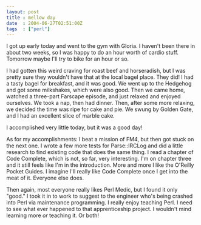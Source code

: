 ```yaml
---
layout: post
title : mellow day
date  : 2004-06-27T02:51:00Z
tags  : ["perl"]
---
```

I got up early today and went to the gym with Gloria.  I haven't been there in about two weeks, so I was happy to do an hour worth of cardio stuff.  Tomorrow maybe I'll try to bike for an hour or so.

I had gotten this weird craving for roast beef and horseradish, but I was pretty sure they wouldn't have that at the local bagel place.  They did!  I had a tasty bagel for breakfast, and it was good.  We went up to the Hedgehog and got some milkshakes, which were also good.  Then we came home, watched a three-part Farscape episode, and just relaxed and enjoyed ourselves.  We took a nap, then had dinner.  Then, after some more relaxing, we decided the time was ripe for cake and pie.  We swung by Golden Gate, and I had an excellent slice of marble cake.

I accomplished very little today, but it was a good day!

As for my accomplishments: I beat a mission of FM4, but then got stuck on the next one.  I wrote a few more tests for Parse::IRCLog and did a little research to find existing code that does the same thing.  I read a chapter of Code Complete, which is not, so far, very interesting.  I'm on chapter three and it still feels like I'm in the introduction.  More and more I like the O'Reilly Pocket Guides.  I imagine I'll really like Code Complete once I get into the meat of it.  Everyone else does.

Then again, most everyone really likes Perl Medic, but I found it only "good." I took it in to work to suggest to the engineer who's being crashed into Perl via maintenance programming.  I really enjoy teaching Perl.  I need to see what ever happened to that apprenticeship project.  I wouldn't mind learning more <em>or</em> teaching it.  Or both!

